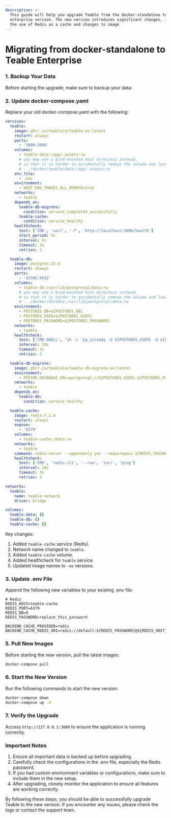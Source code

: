 ```yaml
---
description: >-
  This guide will help you upgrade Teable from the docker-standalone to the
  enterprise version. The new version introduces significant changes, including
  the use of Redis as a cache and changes to image
---
```


# Migrating from docker-standalone to Teable Enterprise

### 1. Backup Your Data

Before starting the upgrade, make sure to backup your data:

### 2. Update docker-compose.yaml

Replace your old docker-compose.yaml with the following:

```yaml
services:
  teable:
    image: ghcr.io/teableio/teable-ee:latest
    restart: always
    ports:
      - '3000:3000'
    volumes:
      - teable-data:/app/.assets:rw
      # you may use a bind-mounted host directory instead,
      # so that it is harder to accidentally remove the volume and lose all your data!
      # - ./docker/teable/data:/app/.assets:rw
    env_file:
      - .env
    environment:
      - NEXT_ENV_IMAGES_ALL_REMOTE=true
    networks:
      - teable
    depends_on:
      teable-db-migrate:
        condition: service_completed_successfully
      teable-cache:
        condition: service_healthy
    healthcheck:
      test: ['CMD', 'curl', '-f', 'http://localhost:3000/health']
      start_period: 5s
      interval: 5s
      timeout: 3s
      retries: 3

  teable-db:
    image: postgres:15.4
    restart: always
    ports:
      - '42345:5432'
    volumes:
      - teable-db:/var/lib/postgresql/data:rw
      # you may use a bind-mounted host directory instead,
      # so that it is harder to accidentally remove the volume and lose all your data!
      # - ./docker/db/data:/var/lib/postgresql/data:rw
    environment:
      - POSTGRES_DB=${POSTGRES_DB}
      - POSTGRES_USER=${POSTGRES_USER}
      - POSTGRES_PASSWORD=${POSTGRES_PASSWORD}
    networks:
      - teable
    healthcheck:
      test: ['CMD-SHELL', "sh -c 'pg_isready -U ${POSTGRES_USER} -d ${POSTGRES_DB}'"]
      interval: 10s
      timeout: 3s
      retries: 3

  teable-db-migrate:
    image: ghcr.io/teableio/teable-db-migrate-ee:latest
    environment:
      - PRISMA_DATABASE_URL=postgresql://${POSTGRES_USER}:${POSTGRES_PASSWORD}@${POSTGRES_HOST}:${POSTGRES_PORT}/${POSTGRES_DB}
    networks:
      - teable
    depends_on:
      teable-db:
        condition: service_healthy

  teable-cache:
    image: redis:7.2.4
    restart: always
    expose:
      - '6379'
    volumes:
      - teable-cache:/data:rw
    networks:
      - teable
    command: redis-server --appendonly yes --requirepass ${REDIS_PASSWORD}
    healthcheck:
      test: ['CMD', 'redis-cli', '--raw', 'incr', 'ping']
      interval: 10s
      timeout: 3s
      retries: 3

networks:
  teable:
    name: teable-network
    driver: bridge

volumes:
  teable-data: {}
  teable-db: {}
  teable-cache: {}

```

Key changes:

1. Added `teable-cache` service (Redis).
2. Network name changed to `teable`.
3. Added `teable-cache` volume.
4. Added healthcheck for `teable` service.
5. Updated image names to `-ee` versions.

### 3. Update .env File

&#x20;Append the following new variables to your existing .env file:

```env
# Redis
REDIS_HOST=teable-cache
REDIS_PORT=6379
REDIS_DB=0
REDIS_PASSWORD=replace_this_password

BACKEND_CACHE_PROVIDER=redis
BACKEND_CACHE_REDIS_URI=redis://default:${REDIS_PASSWORD}@${REDIS_HOST}:${REDIS_PORT}/${REDIS_DB}
```

### 5. Pull New Images

Before starting the new version, pull the latest images:

```bash
docker-compose pull
```

### 6. Start the New Version

Run the following commands to start the new version:

```bash
docker-compose down
docker-compose up -d
```

### 7. Verify the Upgrade

Access `http://127.0.0.1:3000` to ensure the application is running correctly.

### Important Notes

1. Ensure all important data is backed up before upgrading.
2. Carefully check the configurations in the .env file, especially the Redis password.
3. If you had custom environment variables or configurations, make sure to include them in the new setup.
4. After upgrading, closely monitor the application to ensure all features are working correctly.

By following these steps, you should be able to successfully upgrade Teable to the new version. If you encounter any issues, please check the logs or contact the support team.
